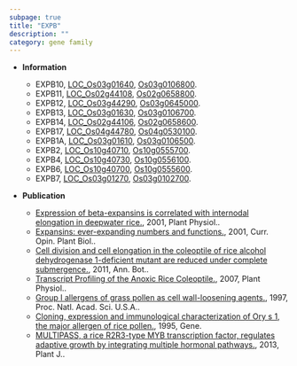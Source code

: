 ```yaml
---
subpage: true
title: "EXPB"
description: ""
category: gene family
---
```


* **Information**  
    + EXPB10, [LOC_Os03g01640](http://rice.plantbiology.msu.edu/cgi-bin/ORF_infopage.cgi?orf=LOC_Os03g01640), [Os03g0106800](http://rapdb.dna.affrc.go.jp/viewer/gbrowse_details/irgsp1?name=Os03g0106800).
    + EXPB11, [LOC_Os02g44108](http://rice.plantbiology.msu.edu/cgi-bin/ORF_infopage.cgi?orf=LOC_Os02g44108), [Os02g0658800](http://rapdb.dna.affrc.go.jp/viewer/gbrowse_details/irgsp1?name=Os02g0658800).
    + EXPB12, [LOC_Os03g44290](http://rice.plantbiology.msu.edu/cgi-bin/ORF_infopage.cgi?orf=LOC_Os03g44290), [Os03g0645000](http://rapdb.dna.affrc.go.jp/viewer/gbrowse_details/irgsp1?name=Os03g0645000).
    + EXPB13, [LOC_Os03g01630](http://rice.plantbiology.msu.edu/cgi-bin/ORF_infopage.cgi?orf=LOC_Os03g01630), [Os03g0106700](http://rapdb.dna.affrc.go.jp/viewer/gbrowse_details/irgsp1?name=Os03g0106700).
    + EXPB14, [LOC_Os02g44106](http://rice.plantbiology.msu.edu/cgi-bin/ORF_infopage.cgi?orf=LOC_Os02g44106), [Os02g0658600](http://rapdb.dna.affrc.go.jp/viewer/gbrowse_details/irgsp1?name=Os02g0658600).
    + EXPB17, [LOC_Os04g44780](http://rice.plantbiology.msu.edu/cgi-bin/ORF_infopage.cgi?orf=LOC_Os04g44780), [Os04g0530100](http://rapdb.dna.affrc.go.jp/viewer/gbrowse_details/irgsp1?name=Os04g0530100).
    + EXPB1A, [LOC_Os03g01610](http://rice.plantbiology.msu.edu/cgi-bin/ORF_infopage.cgi?orf=LOC_Os03g01610), [Os03g0106500](http://rapdb.dna.affrc.go.jp/viewer/gbrowse_details/irgsp1?name=Os03g0106500).
    + EXPB2, [LOC_Os10g40710](http://rice.plantbiology.msu.edu/cgi-bin/ORF_infopage.cgi?orf=LOC_Os10g40710), [Os10g0555700](http://rapdb.dna.affrc.go.jp/viewer/gbrowse_details/irgsp1?name=Os10g0555700).
    + EXPB4, [LOC_Os10g40730](http://rice.plantbiology.msu.edu/cgi-bin/ORF_infopage.cgi?orf=LOC_Os10g40730), [Os10g0556100](http://rapdb.dna.affrc.go.jp/viewer/gbrowse_details/irgsp1?name=Os10g0556100).
    + EXPB6, [LOC_Os10g40700](http://rice.plantbiology.msu.edu/cgi-bin/ORF_infopage.cgi?orf=LOC_Os10g40700), [Os10g0555600](http://rapdb.dna.affrc.go.jp/viewer/gbrowse_details/irgsp1?name=Os10g0555600).
    + EXPB7, [LOC_Os03g01270](http://rice.plantbiology.msu.edu/cgi-bin/ORF_infopage.cgi?orf=LOC_Os03g01270), [Os03g0102700](http://rapdb.dna.affrc.go.jp/viewer/gbrowse_details/irgsp1?name=Os03g0102700).

* **Publication**  
    + [Expression of beta-expansins is correlated with internodal elongation in deepwater rice.](http://www.ncbi.nlm.nih.gov/pubmed?term=Expression+of+beta-expansins+is+correlated+with+internodal+elongation+in+deepwater+rice.%5BTitle%5D), 2001, Plant Physiol..
    + [Expansins: ever-expanding numbers and functions.](http://www.ncbi.nlm.nih.gov/pubmed?term=Expansins:+ever-expanding+numbers+and+functions.%5BTitle%5D), 2001, Curr. Opin. Plant Biol..
    + [Cell division and cell elongation in the coleoptile of rice alcohol dehydrogenase 1-deficient mutant are reduced under complete submergence.](http://www.ncbi.nlm.nih.gov/pubmed?term=Cell+division+and+cell+elongation+in+the+coleoptile+of+rice+alcohol+dehydrogenase+1-deficient+mutant+are+reduced+under+complete+submergence.%5BTitle%5D), 2011, Ann. Bot..
    + [Transcript Profiling of the Anoxic Rice Coleoptile.](http://www.ncbi.nlm.nih.gov/pubmed?term=Transcript+Profiling+of+the+Anoxic+Rice+Coleoptile.%5BTitle%5D), 2007, Plant Physiol..
    + [Group I allergens of grass pollen as cell wall-loosening agents.](http://www.ncbi.nlm.nih.gov/pubmed?term=Group+I+allergens+of+grass+pollen+as+cell+wall-loosening+agents.%5BTitle%5D), 1997, Proc. Natl. Acad. Sci. U.S.A..
    + [Cloning, expression and immunological characterization of Ory s 1, the major allergen of rice pollen.](http://www.ncbi.nlm.nih.gov/pubmed?term=Cloning,+expression+and+immunological+characterization+of+Ory+s+1,+the+major+allergen+of+rice+pollen.%5BTitle%5D), 1995, Gene.
    + [MULTIPASS, a rice R2R3-type MYB transcription factor, regulates adaptive growth by integrating multiple hormonal pathways.](http://www.ncbi.nlm.nih.gov/pubmed?term=MULTIPASS,+a+rice+R2R3-type+MYB+transcription+factor,+regulates+adaptive+growth+by+integrating+multiple+hormonal+pathways.%5BTitle%5D), 2013, Plant J..


